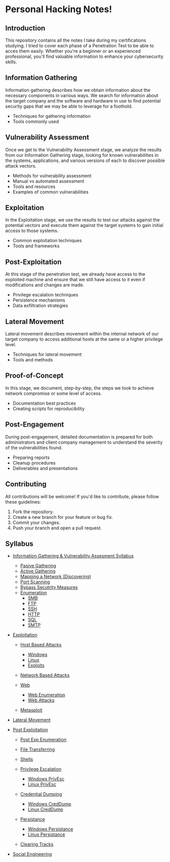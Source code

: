  # Personal Hacking Notes!

## Introduction

This repository contains all the notes I take during my certifications studying. I tried to cover each phase of a Penetration Test to be able to acces them easily. Whether you're a beginner or an experienced professional, you'll find valuable information to enhance your cybersecurity skills.

## Information Gathering

Information gathering describes how we obtain information about the necessary components in various ways. We search for information about the target company and the software and hardware in use to find potential security gaps that we may be able to leverage for a foothold.

- Techniques for gathering information
- Tools commonly used

## Vulnerability Assessment

Once we get to the Vulnerability Assessment stage, we analyze the results from our Information Gathering stage, looking for known vulnerabilities in the systems, applications, and various versions of each to discover possible attack vectors.

- Methods for vulnerability assessment
- Manual vs automated assessment
- Tools and resources
- Examples of common vulnerabilities

## Exploitation

In the Exploitation stage, we use the results to test our attacks against the potential vectors and execute them against the target systems to gain initial access to those systems.

- Common exploitation techniques
- Tools and frameworks

## Post-Exploitation

At this stage of the penetration test, we already have access to the exploited machine and ensure that we still have access to it even if modifications and changes are made.

- Privilege escalation techniques
- Persistence mechanisms
- Data exfiltration strategies

## Lateral Movement

Lateral movement describes movement within the internal network of our target company to access additional hosts at the same or a higher privilege level.

- Techniques for lateral movement
- Tools and methods

## Proof-of-Concept

In this stage, we document, step-by-step, the steps we took to achieve network compromise or some level of access.

- Documentation best practices
- Creating scripts for reproducibility

## Post-Engagement

During post-engagement, detailed documentation is prepared for both administrators and client company management to understand the severity of the vulnerabilities found.

- Preparing reports
- Cleanup procedures
- Deliverables and presentations

## Contributing

All contributions will be welcome! If you'd like to contribute, please follow these guidelines:

1. Fork the repository.
2. Create a new branch for your feature or bug fix.
3. Commit your changes.
4. Push your branch and open a pull request.

## Syllabus

- [Information Gathering & Vulnerability Assesment Syllabus](/General/Information%20Gathering%20&%20Vulnerability%20Assesment/Information%20Gathering%20Syllabus.md)
	
	- [Pasive Gathering](/General/Information%20Gathering%20&%20Vulnerability%20Assesment/OSINT%20-%20Passive%20Information%20Gathering.md)
	- [Active Gathering](/General/Information%20Gathering%20&%20Vulnerability%20Assesment/Active%20Information%20Gathering.md)
	- [Mapping a Network (Discovering)](/General/Information%20Gathering%20&%20Vulnerability%20Assesment/Mapping%20a%20Network.md)
	- [Port Scanning](/General/Information%20Gathering%20&%20Vulnerability%20Assesment/Port%20Scanning.md)
	-  [Bypass Secutrity Measures](/General/Information%20Gathering%20&%20Vulnerability%20Assesment/Bypass%20Security%20Measures.md)
	- [Enumeration](/General/Information%20Gathering%20&%20Vulnerability%20Assesment/enumeration.md)
		- [SMB](/General/Information%20Gathering%20&%20Vulnerability%20Assesment/Enumeration/smb.md)
		- [FTP](/General/Information%20Gathering%20&%20Vulnerability%20Assesment/Enumeration/ftp.md)
		- [SSH](/General/Information%20Gathering%20&%20Vulnerability%20Assesment/Enumeration/ssh.md)
		- [HTTP](/General/Information%20Gathering%20&%20Vulnerability%20Assesment/Enumeration/http.md)
		- [SQL](/General/Information%20Gathering%20&%20Vulnerability%20Assesment/Enumeration/sql.md)
		- [SMTP](/General/Information%20Gathering%20&%20Vulnerability%20Assesment/Enumeration/smtp.md)


- [Exploitation](/General/Exploitation/exploitation.md)

    - [Host Based Attacks](/General/Exploitation/Host%20Based%20Attacks/hostBased.md)
        - [Windows](/General/Exploitation/Host%20Based%20Attacks/windowsHost.md)
        - [Linux](/General/Exploitation/Host%20Based%20Attacks/linuxHost.md)
        - [Exploits](/General/Exploitation/Host%20Based%20Attacks/exploits.md)
    - [Network Based Attacks](/General/Exploitation/Network%20Based%20Attacks/netBased.md)
 
    - [Web](/General/Exploitation/Web/web.md)
        - [Web Enumeration](/General/Exploitation/Web/webEnumeration.md)
        - [Web Attacks](/General/Exploitation/Web/webAttacks.md)
 
    - [Metasploit](/General/Exploitation/Metasploit/metasploit.md)


- [Lateral Movement]()


- [Post Exploitation](/General/Post%20Exploitation/postExpl.md)

    - [Post Exp Enumeration](/General/Post%20Exploitation/Post%20Exploitation%20Enumeration/postExpEnumeration.md)

    - [File Transferring](/General/Post%20Exploitation/Transferring%20FIles/fileTrans.md)
 
    - [Shells](/General/Post%20Exploitation/Shells/shells.md)
  
    - [Privilege Escalation](/General/Post%20Exploitation/Privilege%20Escalation/privEsc.md)
        - [Windows PrivEsc](/General/Post%20Exploitation/Privilege%20Escalation/winPrivEsc.md)
        - [Linux PrivEsc](/General/Post%20Exploitation/Privilege%20Escalation/linPrivEsc.md)

    - [Credential Dumping](/General/Post%20Exploitation/Credential%20Dumping/credDump.md)
        - [Windows CredDump](/General/Post%20Exploitation/Credential%20Dumping/winCredDump.md)
        - [Linux CredDump](/General/Post%20Exploitation/Credential%20Dumping/linCredDump.md)

    - [Persistance](/General/Post%20Exploitation/Persistance/persistance.md)
        - [Windows Persistance](/General/Post%20Exploitation/Persistance/winPers.md)
        - [Linux Persistance](/General/Post%20Exploitation/Persistance/linPers.md)

    - [Clearing Tracks](/General/Post%20Exploitation/Clearing%20Tracks/clearTracks.md)


- [Social Engineering](/General/Social%20Engineering/socialEng.md)



